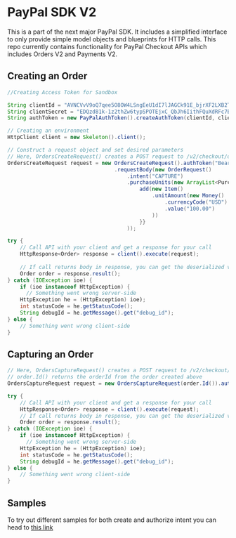 # PayPal SDK V2

This is a part of the next major PayPal SDK. It includes a simplified interface to only provide simple model objects and blueprints for HTTP calls. This repo currently contains functionality for PayPal Checkout APIs which includes Orders V2 and Payments V2.

## Creating an Order

```java
//Creating Access Token for Sandbox

String clientId = "AVNCVvV9oQ7qee5O8OW4LSngEeU1dI7lJAGCk91E_bjrXF2LXB2TK2ICXQuGtpcYSqs4mz1BMNQWuso1";
String clientSecret = "EDQzd81k-1z2thZw6typSPOTEjxC_QbJh6IithFQuXdRFc7BjVht5rQapPiTaFt5RC-HCa1ir6mi-H5l";
String authToken = new PayPalAuthToken().createAuthToken(clientId, clientSecret);

// Creating an environment
HttpClient client = new Skeleton().client();

// Construct a request object and set desired parameters
// Here, OrdersCreateRequest() creates a POST request to /v2/checkout/orders
OrdersCreateRequest request = new OrdersCreateRequest().authToken("Bearer " + authToken)
                                  .requestBody(new OrderRequest()
                                      .intent("CAPTURE")
                                      .purchaseUnits(new ArrayList<PurchaseUnitRequest> () {{
                                          add(new Item()
                                              .unitAmount(new Money()
                                                  .currencyCode("USD")
                                                  .value("100.00")
                                              )) 
                                          }}
                                      ));

try {
    // Call API with your client and get a response for your call
    HttpResponse<Order> response = client().execute(request);  
    
    // If call returns body in response, you can get the deserialized version by calling result() on the response
    Order order = response.result();
} catch (IOException ioe) {
    if (ioe instanceof HttpException) {
      // Something went wrong server-side
    HttpException he = (HttpException) ioe);
    int statusCode = he.getStatusCode();
    String debugId = he.getMessage().get("debug_id");
} else {
    // Something went wrong client-side
}
```


## Capturing an Order

```java
// Here, OrdersCaptureRequest() creates a POST request to /v2/checkout/orders
// order.Id() returns the orderId from the order created above
OrdersCaptureRequest request = new OrdersCaptureRequest(order.Id()).authToken("Bearer " + authToken);

try {
    // Call API with your client and get a response for your call
    HttpResponse<Order> response = client().execute(request);  
    // If call returns body in response, you can get the deserialized version by calling result() on the response
    Order order = response.result();
} catch (IOException ioe) {
    if (ioe instanceof HttpException) {
      // Something went wrong server-side
    HttpException he = (HttpException) ioe);
    int statusCode = he.getStatusCode();
    String debugId = he.getMessage().get("debug_id");
} else {
    // Something went wrong client-side
}
```
## Samples

To try out different samples for both create and authorize intent you can head to [this link](/tree/master/src/test/java/com/paypal/orders)
